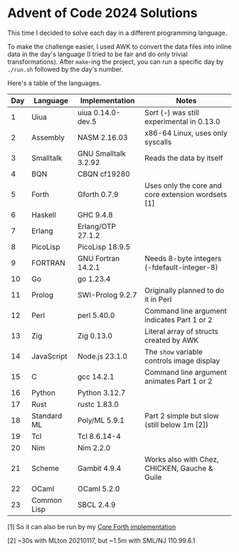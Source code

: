 # Advent of Code 2024 Solutions

This time I decided to solve each day in a different programming language.

To make the challenge easier, I used AWK to convert the data files into
inline data in the day's language (I tried to be fair and do only trivial transformations).
After `make`-ing the project, you can run a specific day by `./run.sh` followed by the day's number.

Here's a table of the languages.

| Day | Language    | Implementation       | Notes                                              |
|-----|-------------|----------------------|----------------------------------------------------|
| 1   | Uiua        | uiua 0.14.0-dev.5    | Sort (⍆) was still experimental in 0.13.0          |
| 2   | Assembly    | NASM 2.16.03         | x86-64 Linux, uses only syscalls                   |
| 3   | Smalltalk   | GNU Smalltalk 3.2.92 | Reads the data by itself                           |
| 4   | BQN         | CBQN cf19280         |                                                    |
| 5   | Forth       | Gforth 0.7.9         | Uses only the core and core extension wordsets [1] |
| 6   | Haskell     | GHC 9.4.8            |                                                    |
| 7   | Erlang      | Erlang/OTP 27.1.2    |                                                    |
| 8   | PicoLisp    | PicoLisp 18.9.5      |                                                    |
| 9   | FORTRAN     | GNU Fortran 14.2.1   | Needs 8-byte integers (-fdefault-integer-8)        |
| 10  | Go          | go 1.23.4            |                                                    |
| 11  | Prolog      | SWI-Prolog 9.2.7     | Originally planned to do it in Perl                |
| 12  | Perl        | perl 5.40.0          | Command line argument indicates Part 1 or 2        |
| 13  | Zig         | Zig 0.13.0           | Literal array of structs created by AWK            |
| 14  | JavaScript  | Node.js 23.1.0       | The `show` variable controls image display         |
| 15  | C           | gcc 14.2.1           | Command line argument animates Part 1 or 2         |
| 16  | Python      | Python 3.12.7        |                                                    |
| 17  | Rust        | rustc 1.83.0         |                                                    |
| 18  | Standard ML | Poly/ML 5.9.1        | Part 2 simple but slow (still below 1m [2])        |
| 19  | Tcl         | Tcl 8.6.14-4         |                                                    |
| 20  | Nim         | Nim 2.2.0            |                                                    |
| 21  | Scheme      | Gambit 4.9.4         | Works also with Chez, CHICKEN, Gauche & Guile      |
| 22  | OCaml       | OCaml 5.2.0          |                                                    |
| 23  | Common Lisp | SBCL 2.4.9           |                                                    |

[1] So it can also be run by my [Core Forth implementation](https://github.com/salvipeter/core-forth/)

[2] ~30s with MLton 20210117, but ~1.5m with SML/NJ 110.99.6.1
